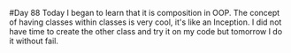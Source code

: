 #Day 88
Today I began to learn that it is composition in OOP.
The concept of having classes within classes is very cool, it's like an Inception.
I did not have time to create the other class and try it on my code but tomorrow I do it without fail.